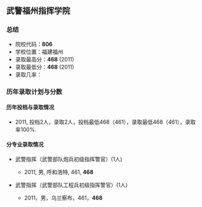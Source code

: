 ## 武警福州指挥学院  
  
### 总结  
- 院校代码：__806__  
- 学校位置：福建福州  
- 录取最高分：__468__ (2011)  
- 录取最低分：__468__ (2011)  
- 录取几率：  
 
  
### 历年录取计划与分数  

#### 历年投档与录取情况  
- 2011, 投档2人，录取2人，投档最低468（461），录取最低468（461），录取率100%.  
  

#### 分专业录取情况  
- 武警指挥（武警部队炮兵初级指挥警官）(1人)  
    - 2011, 男, 呼和浩特, 461, __468__  
  
- 武警指挥（武警部队工程兵初级指挥警官）(1人)  
    - 2011，男，乌兰察布，461，__468__  
